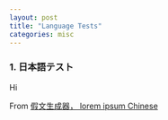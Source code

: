```yaml
---
layout: post
title: "Language Tests"
categories: misc
---
```


### 1. 日本語テスト

Hi

From [假文生成器， lorem ipsum Chinese](http://www.cancms.com/content/dummytext)
